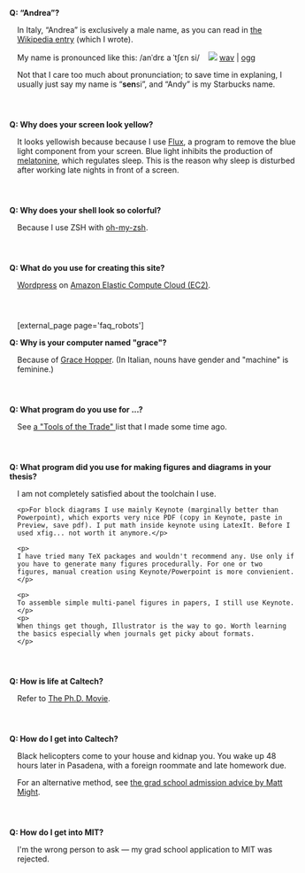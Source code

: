 <style type='text/css'>
 div.faq { padding-bottom: 2em; max-width: 45em;}
 div.faq .q { /*font-style: italic; */
  font-weight: bold !important; 
  margin-left: -1em;
}
 div.faq .q:before { content: "Q: "; }

 table#pron { width: 50%; margin-left: 3em;}
 table#pron caption { font-style: italic; text-align: center; }
 table span { text-decoration: underline;}
</style>

<div class='faq' id='andrea'><p class='q'> 
        &ldquo;Andrea&rdquo;?
    </p><p class='a'> 
        In Italy, &ldquo;Andrea&rdquo; is exclusively a male name, as you can read in <a href="http://en.wikipedia.org/wiki/Andrea">the  Wikipedia entry</a> (which I wrote).
        </p><p>
        My name is pronounced like this: /anˈdrɛ a  ˈtʃɛn si/ &nbsp;&nbsp; 
            <img src='/media/speaker.png'/> <a href="/media/andrea_censi.wav">wav</a> | <a href="/media/andrea_censi.ogg">ogg</a>
        <br/>
        </p><p>
<!--        <table id='pron'>
            <caption>phonetic transliterations</caption>
            <tr><td>IPA</td><td>/anˈdrɛ a  ˈtʃɛn si/</td></tr>
            <tr><td>English</td><td>ann-<span>dray</span>-uh <span>chen</span>-see</td></tr>
            <tr><td>Japanese Katakana</td><td>チェンシ アンドレア</td></tr>
            <tr><td>Mandarin Chinese</td><td>安德烈 晨曦</td></tr>
        </table>-->
        Not that I care too much about pronunciation; to save time in explaning, I usually just say my name is &ldquo;<strong>sen</strong>si&rdquo;, and  &ldquo;Andy&rdquo; is my Starbucks name.
</p></div>


<div class='faq'><p class='q'> 
        Why does your screen look yellow?
    </p><p class='a'> 
        It looks yellowish because because I use <a href="http://stereopsis.com/flux/">Flux</a>, a program to remove 
        the blue light component from your screen.
        Blue light inhibits the production of <a href="http://en.wikipedia.org/wiki/Melatonin">melatonine</a>, which regulates sleep.
        This is the reason why sleep is disturbed after working late nights in front of a screen.
</p></div>
    

<div class='faq'><p class='q'> 
        Why does your shell look so colorful?
    </p><p class='a'> 
        Because I use ZSH with <a href="https://github.com/robbyrussell/oh-my-zsh">oh-my-zsh</a>.
</p></div>
    

<div class='faq'><p class='q'> 
        What do you use for creating this site?
    </p><p class='a'> 
        <a href="http://wordpress.com">Wordpress</a> on <a href="http://aws.amazon.com/">Amazon Elastic Compute Cloud (EC2)</A>.
</p></div>


[external_page page='faq_robots']


<div class='faq'><p class='q'> 
        Why is your computer named "grace"?
    </p><p class='a'> 
        Because of <a href="http://en.wikipedia.org/wiki/Grace_Hopper">Grace Hopper</a>. (In Italian, 
        nouns have gender and "machine" is feminine.)
</p></div>




<div class='faq'><p class='q'> 
        What program do you use for ...?
    </p><p class='a'> 
        See <a href="http://andrea.caltech.edu/blog/2010-12-16/tools-of-the-trade/"> a "Tools of the Trade" </a> list that I made some time ago.
</p></div>



<div class='faq'><p class='q'> 
        What program did you use for making figures and diagrams in your thesis?
    </p><p class='a'> 
            I am not completely satisfied about the toolchain I use.</p>

    <p>For block diagrams I use mainly Keynote (marginally better than Powerpoint), which exports very nice PDF (copy in Keynote, paste in Preview, save pdf). I put math inside keynote using LatexIt. Before I used xfig... not worth it anymore.</p>

    <p>
    I have tried many TeX packages and wouldn't recommend any. Use only if you have to generate many figures procedurally. For one or two figures, manual creation using Keynote/Powerpoint is more convienient.</p>

    <p>
    To assemble simple multi-panel figures in papers, I still use Keynote.
    </p>
    <p>
    When things get though, Illustrator is the way to go. Worth learning the basics especially when journals get picky about formats.
    </p>
</div>

<div class='faq' id='life'><p class='q'> 
        How is life at Caltech?
    </p><p class='a'> 
        Refer to <a href="http://www.phdmovie.com"> The Ph.D. Movie</a>.
</p></div>


<div class='faq' id='caltech'>
    <div class='question'>
    <p class='q'> 
        How do I get into Caltech?
    </p>
    </div>
    <div class='answer'>
    <p class='a'> 
        Black helicopters come to your house and kidnap you. You wake up 
        48 hours later in Pasadena, with a foreign roommate and late homework due.
    </p>
    <p>
        For an alternative method, see 
        <a href="http://matt.might.net/articles/how-to-apply-and-get-in-to-graduate-school-in-science-mathematics-engineering-or-computer-science/">the grad school admission advice by Matt Might</a>.
    </p>
    </div>
</div>



<div class='faq' id='mit'>
    <div class='question'>
    <p class='q'> 
        How do I get into MIT?
    </p>
    </div>
    <div class='answer'>
    <p class='a'> 
        I'm the wrong person to ask &mdash; my grad school application to MIT was rejected.
    </p>
    </div>
</div>

